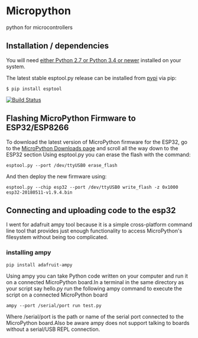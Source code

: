 # Micropython
python for microcontrollers
## Installation / dependencies
You will need [either Python 2.7 or Python 3.4 or newer](https://www.python.org/downloads/) installed on your system.

The latest stable esptool.py release can be installed from [pypi](http://pypi.python.org/pypi/esptool) via pip:

```
$ pip install esptool
```
[![Build Status](https://travis-ci.org/espressif/esptool.svg?branch=master)](https://travis-ci.org/espressif/esptool)
## Flashing MicroPython Firmware to ESP32/ESP8266
To download the latest version of MicroPython firmware for the ESP32, go to the [MicroPython Downloads page](https://micropython.org/download#esp32) and scroll all the way down to the ESP32 section
Using esptool.py you can erase the flash with the command:
```
esptool.py --port /dev/ttyUSB0 erase_flash
```
And then deploy the new firmware using:
```
esptool.py --chip esp32 --port /dev/ttyUSB0 write_flash -z 0x1000 esp32-20180511-v1.9.4.bin
```

## Connecting and uploading code to the esp32
I went for adafruit ampy tool because it is a simple cross-platform command line tool that provides just enough functionality to access MicroPython's filesystem without being too complicated.
### installing ampy
```
pip install adafruit-ampy
```
Using ampy you can take Python code written on your computer and run it on a connected MicroPython board.In a terminal in the same directory as your script say hello.py run the following ampy command to execute the script on a connected MicroPython board
```
ampy --port /serial/port run test.py
```
Where /serial/port is the path or name of the serial port connected to the MicroPython board.Also be aware ampy does not support talking to boards without a serial/USB REPL connection.
